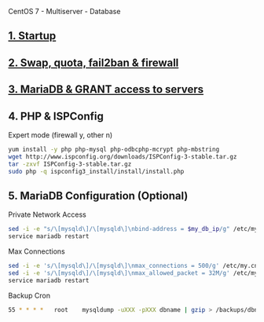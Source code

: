 CentOS 7 - Multiserver - Database
## <a href="https://github.com/Ator9/Docs/blob/master/ISPConfig_CentOS_adm.md#1-startup" target="_blank">1. Startup</a>
## <a href="https://github.com/Ator9/Docs/blob/master/ISPConfig_CentOS_adm.md#2-swap-quota-fail2ban--firewall" target="_blank">2. Swap, quota, fail2ban & firewall</a>
## <a href="https://github.com/Ator9/Docs/blob/master/ISPConfig_CentOS_adm.md#3-mariadb--grant-access-to-servers" target="_blank">3. MariaDB & GRANT access to servers</a>
## 4. PHP & ISPConfig
Expert mode (firewall y, other n)
```sh
yum install -y php php-mysql php-odbcphp-mcrypt php-mbstring
wget http://www.ispconfig.org/downloads/ISPConfig-3-stable.tar.gz
tar -zxvf ISPConfig-3-stable.tar.gz
sudo php -q ispconfig3_install/install/install.php

```
## 5. MariaDB Configuration (Optional)
Private Network Access
```sh
sed -i -e "s/\[mysqld\]/\[mysqld\]\nbind-address = $my_db_ip/g" /etc/my.cnf
service mariadb restart

```
Max Connections
```sh
sed -i -e 's/\[mysqld\]/\[mysqld\]\nmax_connections = 500/g' /etc/my.cnf
sed -i -e 's/\[mysqld\]/\[mysqld\]\nmax_allowed_packet = 32M/g' /etc/my.cnf
service mariadb restart
```
Backup Cron
```sh
55 * * * *   root    mysqldump -uXXX -pXXX dbname | gzip > /backups/dbname.sql.gz
```
